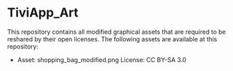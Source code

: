 # TiviApp_Art
This repository contains all modified graphical assets that are required to be reshared by their open licenses.
The following assets are available at this repository:
* Asset: shopping_bag_modified.png License: CC BY-SA 3.0
